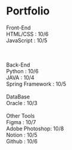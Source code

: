 # Portfolio
Front-End
<br>
HTML/CSS : 10/6
<br>
JavaScript : 10/5

<br>
<br>
Back-End
<br>
Python : 10/6
<br>
JAVA : 10/4
<br>
Spring Framework : 10/5

<br>
<br>
DataBase
<br>
Oracle : 10/3

<br>
<br>
Other Tools
<br>
Figma : 10/7
<br>
Adobe Photoshop: 10/8
<br>
Notion : 10/5
<br>
Github : 10/6
